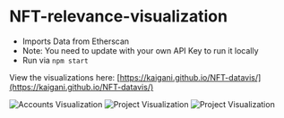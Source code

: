 NFT-relevance-visualization
==========================
 - Imports Data from Etherscan
 - Note: You need to update with your own API Key to run it locally
 - Run via `npm start`
 
View the visualizations here: [https://kaigani.github.io/NFT-datavis/](https://kaigani.github.io/NFT-datavis/)

![Accounts Visualization](https://kaigani.github.io/NFT-datavis/datavis/01_accounts+hashmasks.png)
![Project Visualization](https://kaigani.github.io/NFT-datavis/datavis/02_radial+hashmasks.png)
![Project Visualization](https://kaigani.github.io/NFT-datavis/datavis/03_table.png)
